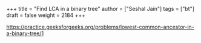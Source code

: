 +++
title = "Find LCA in a binary tree"
author = ["Seshal Jain"]
tags = ["bt"]
draft = false
weight = 2184
+++

<https://practice.geeksforgeeks.org/problems/lowest-common-ancestor-in-a-binary-tree/1>
